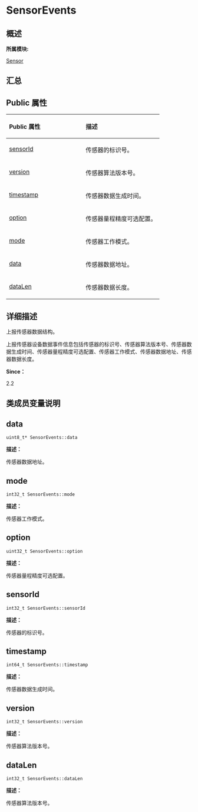 # SensorEvents<a name="ZH-CN_TOPIC_0000001343321053"></a>

## **概述**<a name="section1222091790083932"></a>

**所属模块:**

[Sensor](_sensor.md)

## **汇总**<a name="section1124342934083932"></a>

## Public 属性<a name="pub-attribs"></a>

<a name="table1822954140083932"></a>
<table><thead align="left"><tr id="row626227307083932"><th class="cellrowborder" valign="top" width="50%" id="mcps1.1.3.1.1"><p id="p664359937083932"><a name="p664359937083932"></a><a name="p664359937083932"></a>Public 属性</p>
</th>
<th class="cellrowborder" valign="top" width="50%" id="mcps1.1.3.1.2"><p id="p166047590083932"><a name="p166047590083932"></a><a name="p166047590083932"></a>描述</p>
</th>
</tr>
</thead>
<tbody><tr id="row796685060083932"><td class="cellrowborder" valign="top" width="50%" headers="mcps1.1.3.1.1 "><p id="p1631939742083932"><a name="p1631939742083932"></a><a name="p1631939742083932"></a><a href="_sensor_events.md#a3f11a3f2e63241230bafcc18677cac57">sensorId</a></p>
</td>
<td class="cellrowborder" valign="top" width="50%" headers="mcps1.1.3.1.2 "><p id="entry94500171083932p0"><a name="entry94500171083932p0"></a><a name="entry94500171083932p0"></a>传感器的标识号。</p>
</td>
</tr>
<tr id="row1338661117083932"><td class="cellrowborder" valign="top" width="50%" headers="mcps1.1.3.1.1 "><p id="p1176564512083932"><a name="p1176564512083932"></a><a name="p1176564512083932"></a><a href="_sensor_events.md#a5fb8965b5c4bd238180740ee127316a7">version</a></p>
</td>
<td class="cellrowborder" valign="top" width="50%" headers="mcps1.1.3.1.2 "><p id="p73474374403"><a name="p73474374403"></a><a name="p73474374403"></a>传感器算法版本号。</p>
</td>
</tr>
<tr id="row956771988083932"><td class="cellrowborder" valign="top" width="50%" headers="mcps1.1.3.1.1 "><p id="p564784368083932"><a name="p564784368083932"></a><a name="p564784368083932"></a><a href="_sensor_events.md#ae8ae1f81193df1c0e08b716152525b50">timestamp</a></p>
</td>
<td class="cellrowborder" valign="top" width="50%" headers="mcps1.1.3.1.2 "><p id="entry2030009176083932p0"><a name="entry2030009176083932p0"></a><a name="entry2030009176083932p0"></a>传感器数据生成时间。</p>
</td>
</tr>
<tr id="row1912973348083932"><td class="cellrowborder" valign="top" width="50%" headers="mcps1.1.3.1.1 "><p id="p1839447026083932"><a name="p1839447026083932"></a><a name="p1839447026083932"></a><a href="_sensor_events.md#a3de8d3ac3fa336f21c2fbc6cf79215a0">option</a></p>
</td>
<td class="cellrowborder" valign="top" width="50%" headers="mcps1.1.3.1.2 "><p id="entry472189244083932p0"><a name="entry472189244083932p0"></a><a name="entry472189244083932p0"></a>传感器量程精度可选配置。</p>
</td>
</tr>
<tr id="row1330104326083932"><td class="cellrowborder" valign="top" width="50%" headers="mcps1.1.3.1.1 "><p id="p1315020998083932"><a name="p1315020998083932"></a><a name="p1315020998083932"></a><a href="_sensor_events.md#aebc1b1d4aed18c3681984b61fe76c40d">mode</a></p>
</td>
<td class="cellrowborder" valign="top" width="50%" headers="mcps1.1.3.1.2 "><p id="p177811993720"><a name="p177811993720"></a><a name="p177811993720"></a>传感器工作模式。</p>
</td>
</tr>
<tr id="row1415539862083932"><td class="cellrowborder" valign="top" width="50%" headers="mcps1.1.3.1.1 "><p id="p314427260083932"><a name="p314427260083932"></a><a name="p314427260083932"></a><a href="_sensor_events.md#a5e00e8b6b83c286a190f8282dc242b64">data</a></p>
</td>
<td class="cellrowborder" valign="top" width="50%" headers="mcps1.1.3.1.2 "><p id="entry402360639083932p0"><a name="entry402360639083932p0"></a><a name="entry402360639083932p0"></a>传感器数据地址。</p>
</td>
</tr>
<tr id="row118286547083932"><td class="cellrowborder" valign="top" width="50%" headers="mcps1.1.3.1.1 "><p id="p267644012083932"><a name="p267644012083932"></a><a name="p267644012083932"></a><em id="a555165c3f8f4df7d2b69504a99e2673d"><a name="a555165c3f8f4df7d2b69504a99e2673d"></a><a name="a555165c3f8f4df7d2b69504a99e2673d"></a></em><a href="#section0442151664211">dataLen</a></p>
</td>
<td class="cellrowborder" valign="top" width="50%" headers="mcps1.1.3.1.2 "><p id="entry1572051426083932p0"><a name="entry1572051426083932p0"></a><a name="entry1572051426083932p0"></a>传感器数据长度。</p>
</td>
</tr>
</tbody>
</table>

## **详细描述**<a name="section987493526083932"></a>

上报传感器数据结构。

上报传感器设备数据事件信息包括传感器的标识号、传感器算法版本号、传感器数据生成时间、传感器量程精度可选配置、传感器工作模式、传感器数据地址、传感器数据长度。

**Since：**

2.2

## **类成员变量说明**<a name="section1111649019083932"></a>

## data<a name="a5e00e8b6b83c286a190f8282dc242b64"></a>

```
uint8_t* SensorEvents::data
```

**描述：**

传感器数据地址。

## mode<a name="aebc1b1d4aed18c3681984b61fe76c40d"></a>

```
int32_t SensorEvents::mode
```

**描述：**

传感器工作模式。

## option<a name="a3de8d3ac3fa336f21c2fbc6cf79215a0"></a>

```
uint32_t SensorEvents::option
```

**描述：**

传感器量程精度可选配置。

## sensorId<a name="a3f11a3f2e63241230bafcc18677cac57"></a>

```
int32_t SensorEvents::sensorId
```

**描述：**

传感器的标识号。

## timestamp<a name="ae8ae1f81193df1c0e08b716152525b50"></a>

```
int64_t SensorEvents::timestamp
```

**描述：**

传感器数据生成时间。

## version<a name="a5fb8965b5c4bd238180740ee127316a7"></a>

```
int32_t SensorEvents::version
```

**描述：**

传感器算法版本号。

## dataLen<a name="section0442151664211"></a>

```
int32_t SensorEvents::dataLen
```

**描述：**

传感器算法版本号。

